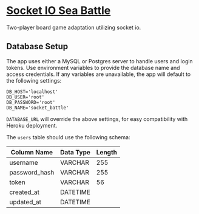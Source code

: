 # <a href="https://still-falls-22958.herokuapp.com/" target="_blank">Socket IO Sea Battle</a>

Two-player board game adaptation utilizing socket io.

## Database Setup

The app uses either a MySQL or Postgres server to handle users and login tokens. Use environment variables to provide the database name and access credentials. If any variables are unavailable, the app will default to the following settings:

    DB_HOST='localhost'
    DB_USER='root'
    DB_PASSWORD='root'
    DB_NAME='socket_battle'

`DATABASE_URL` will override the above settings, for easy compatibility with Heroku deployment.

The `users` table should use the following schema:

|Column Name  |Data Type|Length|
|-------------|---------|------|
|username     |VARCHAR  |255   |
|password_hash|VARCHAR  |255   |
|token        |VARCHAR  |56    |
|created_at   |DATETIME |      |
|updated_at   |DATETIME |      |
